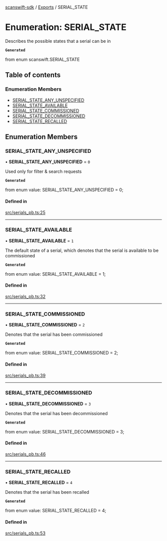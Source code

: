[scanswift-sdk](../README.md) / [Exports](../modules.md) / SERIAL\_STATE

# Enumeration: SERIAL\_STATE

Describes the possible states that a serial can be in

**`Generated`**

from enum scanswift.SERIAL_STATE

## Table of contents

### Enumeration Members

- [SERIAL\_STATE\_ANY\_UNSPECIFIED](SERIAL_STATE.md#serial_state_any_unspecified)
- [SERIAL\_STATE\_AVAILABLE](SERIAL_STATE.md#serial_state_available)
- [SERIAL\_STATE\_COMMISSIONED](SERIAL_STATE.md#serial_state_commissioned)
- [SERIAL\_STATE\_DECOMMISSIONED](SERIAL_STATE.md#serial_state_decommissioned)
- [SERIAL\_STATE\_RECALLED](SERIAL_STATE.md#serial_state_recalled)

## Enumeration Members

### SERIAL\_STATE\_ANY\_UNSPECIFIED

• **SERIAL\_STATE\_ANY\_UNSPECIFIED** = ``0``

Used only for filter & search requests

**`Generated`**

from enum value: SERIAL_STATE_ANY_UNSPECIFIED = 0;

#### Defined in

[src/serials_pb.ts:25](https://github.com/TCUBEAI-TECHNOLOGIES-PRIVATE-LIMITED/ts-sdk/blob/85a94f2/src/serials_pb.ts#L25)

___

### SERIAL\_STATE\_AVAILABLE

• **SERIAL\_STATE\_AVAILABLE** = ``1``

The default state of a serial, which denotes that the serial is available to be commissioned

**`Generated`**

from enum value: SERIAL_STATE_AVAILABLE = 1;

#### Defined in

[src/serials_pb.ts:32](https://github.com/TCUBEAI-TECHNOLOGIES-PRIVATE-LIMITED/ts-sdk/blob/85a94f2/src/serials_pb.ts#L32)

___

### SERIAL\_STATE\_COMMISSIONED

• **SERIAL\_STATE\_COMMISSIONED** = ``2``

Denotes that the serial has been commissioned

**`Generated`**

from enum value: SERIAL_STATE_COMMISSIONED = 2;

#### Defined in

[src/serials_pb.ts:39](https://github.com/TCUBEAI-TECHNOLOGIES-PRIVATE-LIMITED/ts-sdk/blob/85a94f2/src/serials_pb.ts#L39)

___

### SERIAL\_STATE\_DECOMMISSIONED

• **SERIAL\_STATE\_DECOMMISSIONED** = ``3``

Denotes that the serial has been decommissioned

**`Generated`**

from enum value: SERIAL_STATE_DECOMMISSIONED = 3;

#### Defined in

[src/serials_pb.ts:46](https://github.com/TCUBEAI-TECHNOLOGIES-PRIVATE-LIMITED/ts-sdk/blob/85a94f2/src/serials_pb.ts#L46)

___

### SERIAL\_STATE\_RECALLED

• **SERIAL\_STATE\_RECALLED** = ``4``

Denotes that the serial has been recalled

**`Generated`**

from enum value: SERIAL_STATE_RECALLED = 4;

#### Defined in

[src/serials_pb.ts:53](https://github.com/TCUBEAI-TECHNOLOGIES-PRIVATE-LIMITED/ts-sdk/blob/85a94f2/src/serials_pb.ts#L53)
